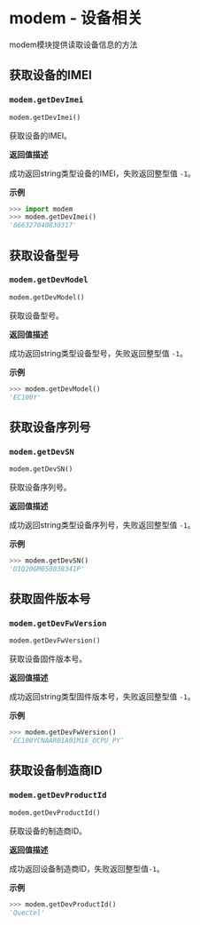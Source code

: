 # modem - 设备相关

modem模块提供读取设备信息的方法

## 获取设备的IMEI

### `modem.getDevImei`

```python
modem.getDevImei()
```

获取设备的IMEI。

**返回值描述**

成功返回string类型设备的IMEI，失败返回整型值 `-1`。

**示例**

```python
>>> import modem
>>> modem.getDevImei()
'866327040830317'
```

## 获取设备型号

### `modem.getDevModel`

```python
modem.getDevModel()
```

获取设备型号。

**返回值描述**

 成功返回string类型设备型号，失败返回整型值 `-1`。

**示例**

```python
>>> modem.getDevModel()
'EC100Y'
```

## 获取设备序列号

### `modem.getDevSN`

```python
modem.getDevSN()
```

获取设备序列号。

**返回值描述**

 成功返回string类型设备序列号，失败返回整型值 `-1`。

**示例**

```python
>>> modem.getDevSN()
'D1Q20GM050038341P'
```

## 获取固件版本号

### `modem.getDevFwVersion`

```python
modem.getDevFwVersion()
```

获取设备固件版本号。

**返回值描述**

 成功返回string类型固件版本号，失败返回整型值 `-1`。

**示例**

```python
>>> modem.getDevFwVersion()
'EC100YCNAAR01A01M16_OCPU_PY'
```

## 获取设备制造商ID

### `modem.getDevProductId`

```python
modem.getDevProductId()
```

获取设备的制造商ID。

**返回值描述**

 成功返回设备制造商ID，失败返回整型值`-1`。

**示例**

```python
>>> modem.getDevProductId()
'Quectel'
```
